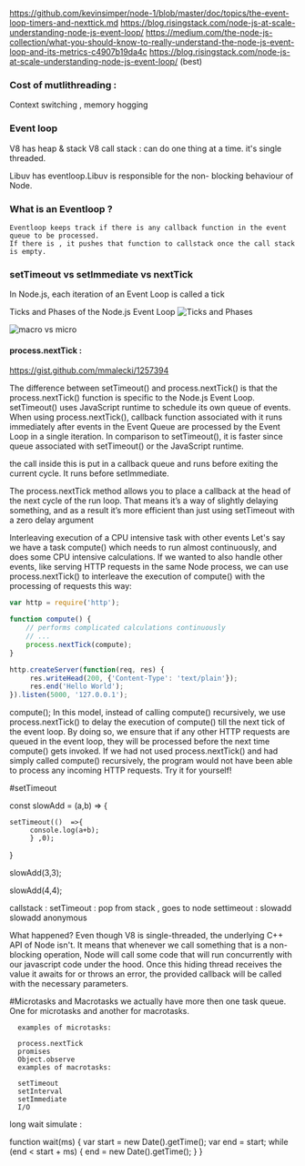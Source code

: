 https://github.com/kevinsimper/node-1/blob/master/doc/topics/the-event-loop-timers-and-nexttick.md
https://blog.risingstack.com/node-js-at-scale-understanding-node-js-event-loop/
https://medium.com/the-node-js-collection/what-you-should-know-to-really-understand-the-node-js-event-loop-and-its-metrics-c4907b19da4c
https://blog.risingstack.com/node-js-at-scale-understanding-node-js-event-loop/  (best)

### Cost of mutlithreading :
Context switching , memory hogging


### Event loop


V8 has heap & stack 
V8 call stack : can do one thing at a time. it's single threaded.


Libuv has eventloop.Libuv is responsible for the non- blocking behaviour of Node.


### What is an Eventloop ?
    Eventloop keeps track if there is any callback function in the event queue to be processed.
    If there is , it pushes that function to callstack once the call stack is empty.


### setTimeout vs setImmediate  vs nextTick 

In Node.js, each iteration of an Event Loop is called a tick

Ticks and Phases of the Node.js Event Loop
![Ticks and Phases](https://cdn-images-1.medium.com/max/800/1*ROxiavz7LeRpIfcgRDE7CA.png)



![macro vs micro](https://blog-assets.risingstack.com/2016/10/the-Node-js-event-loop.png)



#### process.nextTick : 
https://gist.github.com/mmalecki/1257394

The difference between setTimeout() and process.nextTick() is that the process.nextTick() function is specific to the Node.js Event Loop. setTimeout() uses JavaScript runtime to schedule its own queue of events. When using process.nextTick(), callback function associated with it runs immediately after events in the Event Queue are processed by the Event Loop in a single iteration. 
In comparison to setTimeout(), it is faster since queue associated with setTimeout() or the JavaScript runtime.


the call inside this is put in a callback queue and runs before exiting the current cycle.
It runs before setImmediate.

The process.nextTick method allows you to place a callback at the head of the next
cycle of the run loop. That means it’s a way of slightly delaying something, and as a
result it’s more efficient than just using setTimeout with a zero delay argument


Interleaving execution of a CPU intensive task with other events
Let's say we have a task compute() which needs to run almost continuously, and does some CPU intensive calculations. 
If we wanted to also handle other events, like serving HTTP requests in the same Node process, 
we can use process.nextTick() to interleave the execution of compute() with the processing of requests this way:

```javascript
var http = require('http');

function compute() {
    // performs complicated calculations continuously
    // ...
    process.nextTick(compute);
}

http.createServer(function(req, res) {
     res.writeHead(200, {'Content-Type': 'text/plain'});
     res.end('Hello World');
}).listen(5000, '127.0.0.1');

```


compute();
In this model, instead of calling compute() recursively, we use process.nextTick() to delay the execution of compute() till the next tick
of the event loop. By doing so, we ensure that if any other HTTP requests are queued in the event loop, they will be processed before the next time compute() gets invoked. 
If we had not used process.nextTick() and had simply called compute() recursively, the program would not have been able to process any incoming HTTP requests.
Try it for yourself!

#setTimeout 

const slowAdd = (a,b) => {

    setTimeout(()  =>{
         console.log(a+b);
         } ,0);
         
  }
  
  
  slowAdd(3,3);
  
  slowAdd(4,4);
  
  
  callstack :
     setTimeout : pop from stack , goes to node 
     settimeout : 
     slowadd
     slowadd
     anonymous 
     
  
  
  
  
  What happened? Even though V8 is single-threaded, the underlying C++ API of Node isn't. It means that whenever we call something that is a non-blocking operation, Node will call some code that will run concurrently with our javascript code under the hood. 
  Once this hiding thread receives the value it awaits for or throws an error, the provided callback will be called with the necessary parameters.
  
  #Microtasks and Macrotasks
        we actually have more then one task queue. One for microtasks and another for macrotasks.

      examples of microtasks:

      process.nextTick
      promises
      Object.observe
      examples of macrotasks:

      setTimeout
      setInterval
      setImmediate
      I/O
  
  
  
  
long wait simulate :

function wait(ms) { 
    var start = new Date().getTime();
    var end = start;
     while (end < start + ms) {
      end = new Date().getTime();
    }
 }






